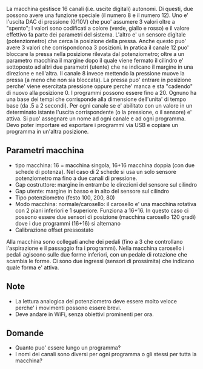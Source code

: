 
La macchina gestisce 16 canali (i.e. uscite digitali) autonomi. 
Di questi, due possono avere una funzione speciale (il numero 8 e il numero 12). 
Uno e' l'uscita DAC di pressione (0/10V) che puo' assumere 3 valori oltre a "spento"; I valori sono codificati a colore (verde, giallo e rosso) e il valore effettivo fa parte dei parametri del sistema.
L'altro e' un sensore digitale (potenziometro) che cerca la posizione della pressa. Anche questo puo' avere 3 valori che corrispondonoa 3 posizioni.
In pratica il canale 12 puo' bloccare la pressa nella posizione rilevata dal potenziometro; oltre a un parametro macchina il margine dopo il quale viene fermato il cilindro e' sottoposto ad altri due parametri (utente) che ne indicano il margine in una direzione e nell'altra.
Il canale 8 invece mettendo la pressione muove la pressa (a meno che non sia bloccata).
La pressa puo' entrare in posizione perche' viene esercitata pressione oppure perche' manca e sta "cadendo" di nuovo alla posizione 0.
I programmi possono essere fino a 20. Ognuno ha una base dei tempi che corrisponde alla dimensione dell'unita' di tempo base (da .5 a 2 secondi). 
Per ogni canale se e' abilitato con un valore in un determinato istante l'uscita corrispondente (o la pressione, o il sensore) e' attiva.
Si puo' assegnare un nome ad ogni canale e ad ogni programma.
Devo poter importare ed esportare i programmi via USB e copiare un programma in un'altra posizione.

## Parametri macchina

 - tipo macchina: 16 = macchina singola, 16+16 macchina doppia (con due schede di potenza). Nel caso di 2 schede si usa un solo sensore potenziometro ma fino a due canali di pressione.
 - Gap costruttore: margine in entrambe le direzioni del sensore sul cilindro
 - Gap utente: margine in basso e in alto del sensore sul cilindro
 - Tipo potenziometro (festo 100, 200, 80)
 - Modo macchina: normale/carosello: il carosello e' una macchina rotativa con 2 piani inferiori e 1 superiore. Funziona a 16+16. In questo caso ci possono essere due sensori di posizione (macchina carosello 120 gradi) dove i due programmi (16+16) si alternano
 - Calibrazione offset pressostato

Alla macchina sono collegati anche dei pedali (fino a 3 che controllano l'aspirazione e il passaggio fra i programmi).
Nella macchina carosello i pedali agiscono sulle due forme inferiori, con un pedale di rotazione che scambia le forme. Ci sono due ingressi (sensori di prossimita) che indicano quale forma e' attiva.

## Note

 - La lettura analogica del potenziometro deve essere molto veloce perche' i movimenti possono essere brevi.
 - Deve andare in WiFi, senza obiettivi prominenti per ora.

## Domande

 - Quanto puo' essere lungo un programma?
 - I nomi dei canali sono diversi per ogni programma o gli stessi per tutta la macchina?
